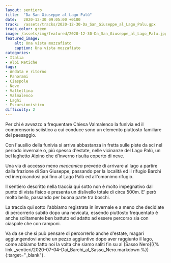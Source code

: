 ```yaml
---
layout: sentiero
title:  "Da San Giuseppe al Lago Palù"
date:   2020-12-30 09:05:00 +0100
track:  /assets/tracks/2020-12-30-Da_San_Giuseppe_al_Lago_Palu.gpx
track_color: green
image: /assets/img/featured/2020-12-30-Da_San_Giuseppe_al_Lago_Palu.jpg
featured_image:
    alt: Una vista mozzafiato
    caption: Una vista mozzafiato
categories:
- Italia
- Alpi Retiche
tags:
- Andata e ritorno
- Panorami
- Ciaspole
- Neve
- Valtellina
- Valmalenco
- Laghi
- Escursionistico
difficulty: 2
---
```


Per chi è avvezzo a frequentare Chiesa Valmalenco la funivia ed il comprensorio sciistico a cui conduce sono un elemento piuttosto familiare del paesaggio.

Con l'ausilio della funivia si arriva abbastanza in fretta sulle piste da sci nel periodo invernale o, più spesso d'estate, nelle vicinanze del Lago Palù, un bel laghetto Alpino che d'inverno risulta coperto di neve.

Una via di accesso meno _meccanica_ prevede di arrivare al lago a partire dalla frazione di San Giuseppe, passando per la località ed il rifugio Barchi ed inerpicandosi poi fino al Lago Palù ed all'omonimo rifugio.

Il sentiero descritto nella traccia qui sotto non è molto impegnativo dal punto di vista fisico e presenta un dislivello totale di circa 500m. E' però molto bello, passando per buona parte tra boschi.

La traccia qui sotto l'abbiamo registrata in invernale e a meno che decidiate di percorrerlo subito dopo una nevicata, essendo piuttosto frequentato è anche solitamente ben battuto ed adatto ad essere percorso sia con ciaspole che con ramponi.

Va da se che si può pensare di percorrerlo anche d'estate, magari aggiungendovi anche un pezzo aggiuntivo dopo aver raggiunto il lago, come abbiamo fatto noi la volta che siamo saliti fin su al [Sasso Nero]({% link _sentieri/2020-07-04-Dai_Barchi_al_Sasso_Nero.markdown %}){:target="_blank"}.
